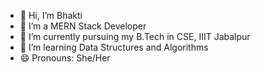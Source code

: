 - 👋 Hi, I’m Bhakti
- 👀 I’m a MERN Stack Developer
- 🌱 I’m currently pursuing my B.Tech in CSE, IIIT Jabalpur
- 💞️ I’m learning Data Structures and Algorithms  
- 😄 Pronouns: She/Her


<!---
bhakti0725/bhakti0725 is a ✨ special ✨ repository because its `README.md` (this file) appears on your GitHub profile.
You can click the Preview link to take a look at your changes.
--->
